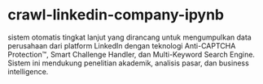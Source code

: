 # crawl-linkedin-company-ipynb
sistem otomatis tingkat lanjut yang dirancang untuk mengumpulkan data perusahaan dari platform LinkedIn dengan teknologi Anti-CAPTCHA Protection™, Smart Challenge Handler, dan Multi-Keyword Search Engine. Sistem ini mendukung penelitian akademik, analisis pasar, dan business intelligence.
